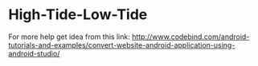 # High-Tide-Low-Tide


For more help get idea from this link:
http://www.codebind.com/android-tutorials-and-examples/convert-website-android-application-using-android-studio/
